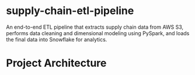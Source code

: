 # supply-chain-etl-pipeline
An end-to-end ETL pipeline that extracts supply chain data from AWS S3, performs data cleaning and dimensional modeling using PySpark, and loads the final data into Snowflake for analytics.

# Project Architecture

